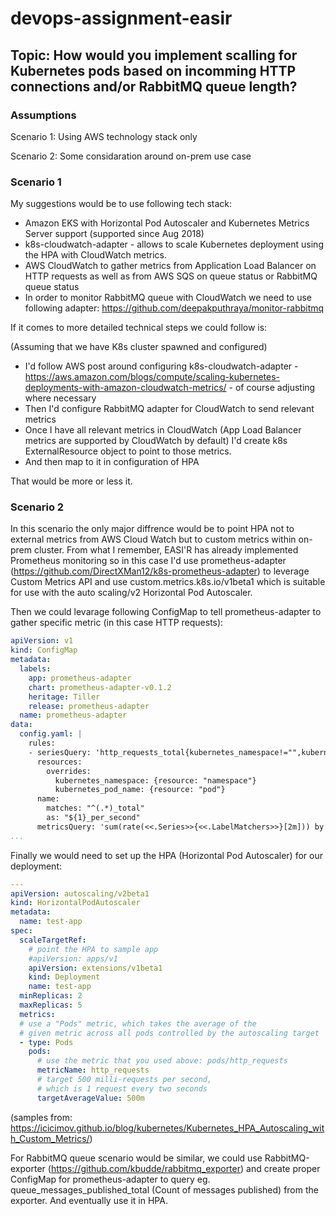 # devops-assignment-easir
## Topic: How would you implement scalling for Kubernetes pods based on incomming HTTP connections and/or RabbitMQ queue length?

### Assumptions
Scenario 1: Using AWS technology stack only

Scenario 2: Some considaration around on-prem use case

### Scenario 1
My suggestions would be to use following tech stack:
* Amazon EKS with Horizontal Pod Autoscaler and Kubernetes Metrics Server support (supported since Aug 2018) 
* k8s-cloudwatch-adapter - allows to scale Kubernetes deployment using the HPA with CloudWatch metrics.
* AWS CloudWatch to gather metrics from Application Load Balancer on HTTP requests as well as from AWS SQS on queue status or RabbitMQ queue status
* In order to monitor RabbitMQ queue with CloudWatch we need to use following adapter: https://github.com/deepakputhraya/monitor-rabbitmq

If it comes to more detailed technical steps we could follow is:

(Assuming that we have K8s cluster spawned and configured)
* I'd follow AWS post around configuring k8s-cloudwatch-adapter - https://aws.amazon.com/blogs/compute/scaling-kubernetes-deployments-with-amazon-cloudwatch-metrics/ - of course adjusting where necessary
* Then I'd configure RabbitMQ adapter for CloudWatch to send relevant metrics
* Once I have all relevant metrics in CloudWatch (App Load Balancer metrics are supported by CloudWatch by default) I'd create k8s ExternalResource object to point to those metrics.
* And then map to it in configuration of HPA

That would be more or less it. 

### Scenario 2
In this scenario the only major diffrence would be to point HPA not to external metrics from AWS Cloud Watch but to custom metrics within on-prem cluster. From what I remember, EASI'R has already implemented Prometheus monitoring so in this case I'd use prometheus-adapter (https://github.com/DirectXMan12/k8s-prometheus-adapter) to leverage Custom Metrics API and use custom.metrics.k8s.io/v1beta1 which is suitable for use with the auto scaling/v2 Horizontal Pod Autoscaler.

Then we could levarage following ConfigMap to tell prometheus-adapter to gather specific metric (in this case HTTP requests):

```yaml
apiVersion: v1
kind: ConfigMap
metadata:
  labels:
    app: prometheus-adapter
    chart: prometheus-adapter-v0.1.2
    heritage: Tiller
    release: prometheus-adapter
  name: prometheus-adapter
data:
  config.yaml: |
    rules:
    - seriesQuery: 'http_requests_total{kubernetes_namespace!="",kubernetes_pod_name!=""}'
      resources:
        overrides:
          kubernetes_namespace: {resource: "namespace"}
          kubernetes_pod_name: {resource: "pod"}
      name:
        matches: "^(.*)_total"
        as: "${1}_per_second"
      metricsQuery: 'sum(rate(<<.Series>>{<<.LabelMatchers>>}[2m])) by (<<.GroupBy>>)'
...
```

Finally we would need to set up the HPA (Horizontal Pod Autoscaler) for our deployment:
```yaml
---
apiVersion: autoscaling/v2beta1
kind: HorizontalPodAutoscaler
metadata:
  name: test-app
spec:
  scaleTargetRef:
    # point the HPA to sample app
    #apiVersion: apps/v1
    apiVersion: extensions/v1beta1
    kind: Deployment
    name: test-app
  minReplicas: 2
  maxReplicas: 5
  metrics:
  # use a "Pods" metric, which takes the average of the
  # given metric across all pods controlled by the autoscaling target
  - type: Pods
    pods:
      # use the metric that you used above: pods/http_requests
      metricName: http_requests
      # target 500 milli-requests per second,
      # which is 1 request every two seconds
      targetAverageValue: 500m
```
(samples from: https://icicimov.github.io/blog/kubernetes/Kubernetes_HPA_Autoscaling_with_Custom_Metrics/)

For RabbitMQ queue scenario would be similar, we could use RabbitMQ-exporter (https://github.com/kbudde/rabbitmq_exporter) and create proper ConfigMap for prometheus-adapter to query eg. queue_messages_published_total (Count of messages published) from the exporter. And eventually use it in HPA.
